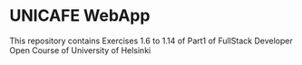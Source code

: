 # UNICAFE WebApp

This repository contains Exercises 1.6 to 1.14 of Part1 of FullStack Developer Open Course of University of Helsinki